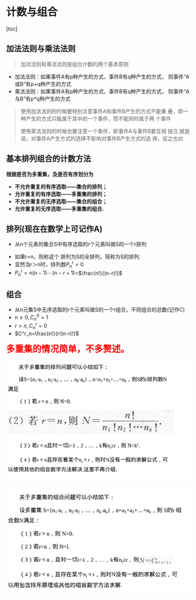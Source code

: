 # 计数与组合



[toc]

## 加法法则与乘法法则

> 加法法则和乘法法则是组合计数的两个基本原则

* 加法法则：如果事件A有p种产生的方式，事件B有q种产生的方式， 则事件“A或B”有p+q种产生的方式
* 乘法法则：如果事件A有p种产生的方式，事件B有q种产生的方式， 则事件“A与B”有p*q种产生的方式

>使用加法法则的时候要特别注意事件A和事件B产生的方式不能重 叠，即一种产生的方式只能属于其中的一个事件，而不能同时属于两 个事件
>
>使用乘法法则的时候也要注意一个条件，即事件A与事件B要互相 独立.就是说，对事件A产生方式的选择不影响对事件B产生方式的选 择，反之也对.



## 基本排列组合的计数方法



**根据是否为多重集，及是否有序划分为**

* **不允许重复的有序选取——集合的排列；**
* **允许重复的有序选取——多重集的排列；** 
* **不允许重复的无序选取——集合的组合；** 
* **允许重复的无序选取——多重集的组合.**



## 排列(现在在数学上可记作A)

* 从n个元素的集合S中有序选取的r个元素叫做S的一个r排列

- 如果r=n，则称这个 排列为S的全排列，简称为S的排列.
- 显然当r＞n时，排列数$P_n^r=0$
- $P^r_n=n(n-1)\cdots(n-r+1)$=$\frac{n!}{(n-r)!}$



## 组合

* 从n元集S中无序选取的r个元素叫做S的一个r组合，不同组合的总数(记作C)
* $n\geq 0,C_n^0=1$
* $r>n,C^r_n=0$
* $C^r_n=\frac{n!}{r!(n-r)!}$



**<font size=5 color='red'>多重集的情况简单，不多赘述。</font>**



![](..\pics\多重集排列.png)

![](..\pics\多重集组合.png)

